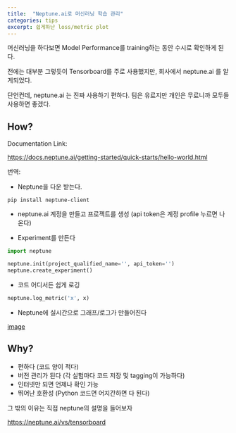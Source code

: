 ```yaml
---
title:  "Neptune.ai로 머신러닝 학습 관리"
categories: tips
excerpt: 쉽게하난 loss/metric plot  
---
```

머신러닝을 하다보면 Model Performance를 training하는 동안 수시로 확인하게 된다.

전에는 대부분 그렇듯이 Tensorboard를 주로 사용했지만, 회사에서 neptune.ai 를 알게되었다.

단언컨데, neptune.ai 는 진짜 사용하기 편하다. 팀은 유료지만 개인은 무료니까 모두들 사용하면 좋겠다.

## How?
Documentation Link:

https://docs.neptune.ai/getting-started/quick-starts/hello-world.html

번역:

- Neptune을 다운 받는다.
```
pip install neptune-client
```
- neptune.ai 계정을 만들고 프로젝트를 생성
(api token은 계정 profile 누르면 나온다)

- Experiment를 만든다
```Python
import neptune

neptune.init(project_qualified_name='', api_token='') 
neptune.create_experiment()
```
- 코드 어디서든 쉽게 로깅
```Python
neptune.log_metric('x', x)
```
- Neptune에 실시간으로 그래프/로그가 만들어진다

[image](https://i2.wp.com/neptune.ai/wp-content/uploads/Home_hero-dashboard-image.png?fit=1292%2C813&ssl=1)

## Why?
- 편하다 (코드 양이 적다)
- 버전 관리가 된다 (각 실험마다 코드 저장 및 tagging이 가능하다)
- 인터넷만 되면 언제나 확인 가능
- 뛰어난 호환성 (Python 코드면 어지간하면 다 된다)

그 밖의 이유는 직접 
neptune의 설명을 들어보자 

https://neptune.ai/vs/tensorboard
